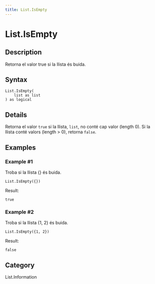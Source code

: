 ```yaml
---
title: List.IsEmpty
---
```


# List.IsEmpty


## Description

Retorna el valor true si la llista és buida.


## Syntax

```powerquery
List.IsEmpty(
    list as list
) as logical
```


## Details

Retorna el valor <code>true</code> si la llista, <code>list</code>, no conté cap valor (length 0). Si la llista conté valors (length > 0), retorna <code>false</code>.


## Examples

### Example #1 
Troba si la llista \{} és buida.
```powerquery
List.IsEmpty({})
```

Result: 
```powerquery
true
```


### Example #2 
Troba si la llista \{1, 2} és buida.
```powerquery
List.IsEmpty({1, 2})
```

Result: 
```powerquery
false
```




## Category
List.Information
